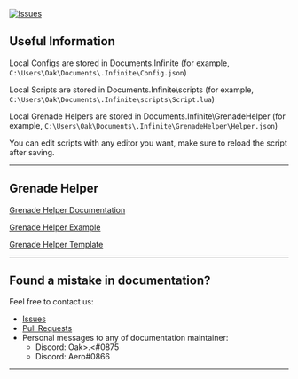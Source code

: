 [![Issues](https://img.shields.io/github/issues/Infinitedevofficial/Documentation.svg?style=plastic)](https://github.com/danielkrupinski/Osiris/issues)

## Useful Information

Local Configs are stored in Documents\.Infinite (for example,
`C:\Users\Oak\Documents\.Infinite\Config.json`)

Local Scripts are stored in Documents\.Infinite\scripts (for example,
`C:\Users\Oak\Documents\.Infinite\scripts\Script.lua`)

Local Grenade Helpers are stored in Documents\.Infinite\GrenadeHelper (for example,
`C:\Users\Oak\Documents\.Infinite\GrenadeHelper\Helper.json`)

You can edit scripts with any editor you want, make sure to reload the script after saving.

---

## Grenade Helper

[Grenade Helper Documentation](/GrenadeHelper/Documentation.md)

[Grenade Helper Example](/GrenadeHelper/Example.json)

[Grenade Helper Template](/GrenadeHelper/Template.json)

---
## Found a mistake in documentation?

Feel free to contact us:

- [Issues](https://github.com/Infinitedevofficial/Documentation/issues)
- [Pull Requests](https://github.com/Infinitedevofficial/Documentation/pulls)
- Personal messages to any of documentation maintainer:
  - Discord: Oak>.<#0875
  - Discord: Aero#0866
  
---
